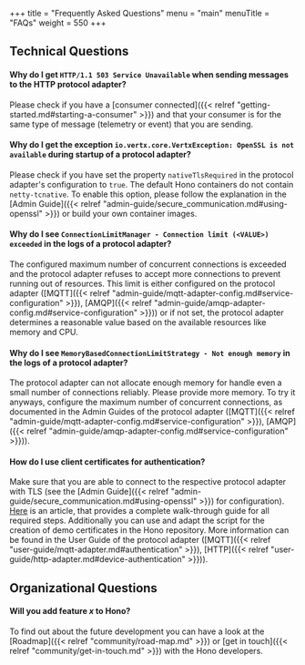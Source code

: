 +++
title = "Frequently Asked Questions"
menu = "main"
menuTitle = "FAQs"
weight = 550
+++


## Technical Questions


#### Why do I get `HTTP/1.1 503 Service Unavailable` when sending messages to the HTTP protocol adapter?

Please check if you have a [consumer connected]({{< relref "getting-started.md#starting-a-consumer" >}}) 
and that your consumer is for the same type of message (telemetry or event) that you are sending.  


#### Why do I get the exception `io.vertx.core.VertxException: OpenSSL is not available` during startup of a protocol adapter?

Please check if you have set the property `nativeTlsRequired` in the protocol adapter's configuration to `true`. The default Hono
containers do not contain `netty-tcnative`. To enable this option, please follow the explanation in the 
[Admin Guide]({{< relref "admin-guide/secure_communication.md#using-openssl" >}}) or build your own container images.


#### Why do I see `ConnectionLimitManager - Connection limit (<VALUE>) exceeded` in the logs of a protocol adapter? 

The configured maximum number of concurrent connections is exceeded and the protocol adapter refuses to accept more 
connections to prevent running out of resources. This limit is either configured on the protocol adapter
([MQTT]({{< relref "admin-guide/mqtt-adapter-config.md#service-configuration" >}}),
[AMQP]({{< relref "admin-guide/amqp-adapter-config.md#service-configuration" >}})) or if not set, 
the protocol adapter determines a reasonable value based on the available resources like memory and CPU.


#### Why do I see `MemoryBasedConnectionLimitStrategy - Not enough memory` in the logs of a protocol adapter? 

The protocol adapter can not allocate enough memory for handle even a small number of connections reliably. 
Please provide more memory. To try it anyways, configure the 
maximum number of concurrent connections, as documented in the Admin Guides of the protocol adapter
([MQTT]({{< relref "admin-guide/mqtt-adapter-config.md#service-configuration" >}}),
[AMQP]({{< relref "admin-guide/amqp-adapter-config.md#service-configuration" >}})).



#### How do I use client certificates for authentication?

Make sure that you are able to connect to the respective protocol adapter with TLS 
(see the [Admin Guide]({{< relref "admin-guide/secure_communication.md#using-openssl" >}}) for configuration).
[Here](https://blog.bosch-si.com/developer/x-509-based-device-authentication-in-eclipse-hono/) is an article, that 
provides a complete walk-through guide for all required steps. 
Additionally you can use and adapt the script for the creation of demo certificates in the Hono repository.
More information can be found in the User Guide of the protocol adapter 
([MQTT]({{< relref "user-guide/mqtt-adapter.md#authentication" >}}),
[HTTP]({{< relref "user-guide/http-adapter.md#device-authentication" >}})).



## Organizational Questions

#### Will you add feature _x_ to Hono?

To find out about the future development you can have a look at the [Roadmap]({{< relref "community/road-map.md" >}}) or
[get in touch]({{< relref "community/get-in-touch.md" >}}) with the Hono developers.
